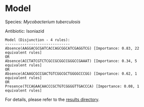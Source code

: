 
# Model

Species: *Mycobacterium tuberculosis*

Antibiotic: Isoniazid

```
Model (Disjunction - 4 rules):
------------------------------
Absence(AAGGACGCGATCACCAGCGGCATCGAGGTCG) [Importance: 0.83, 22 equivalent rules]
OR
Absence(ACCTATCGTCTCGCCGCGGCCGGGCCGAAAT) [Importance: 0.34, 5 equivalent rules]
OR
Absence(ACAAGCGCCGACTGTCGGCGCTGGGGCCCGG) [Importance: 0.62, 1 equivalent rules]
OR
Presence(TCCAGAACAACCCGCTGTCGGGGTTGACCCA) [Importance: 0.08, 1 equivalent rules]

```

For details, please refer to the [results directory](../../../../../results/scm_b/mycobacterium%20tuberculosis/isoniazid/repeat_7/).

